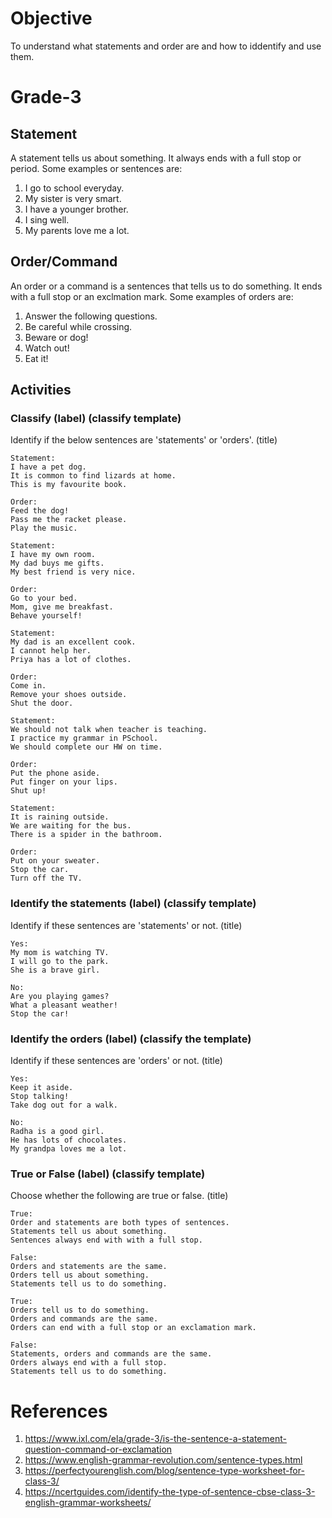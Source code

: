 # Objective

To understand what statements and order are and how to iddentify and use them.

# Grade-3

## Statement

A statement tells us about something. It always ends with a full stop or period. Some examples or sentences are:
1. I go to school everyday.
2. My sister is very smart.
3. I have a younger brother.
4. I sing well.
5. My parents love me a lot.

## Order/Command

An order or a command is a sentences that tells us to do something. It ends with a full stop or an exclmation mark. Some examples of orders are:
1. Answer the following questions.
2. Be careful while crossing.
3. Beware or dog!
4. Watch out!
5. Eat it!

## Activities

### Classify (label) (classify template)

Identify if the below sentences are 'statements' or 'orders'. (title)
```
Statement:
I have a pet dog.
It is common to find lizards at home.
This is my favourite book.

Order:
Feed the dog!
Pass me the racket please.
Play the music.
```

```
Statement:
I have my own room.
My dad buys me gifts.
My best friend is very nice.

Order:
Go to your bed.
Mom, give me breakfast.
Behave yourself!
```

```
Statement:
My dad is an excellent cook.
I cannot help her.
Priya has a lot of clothes.

Order:
Come in.
Remove your shoes outside.
Shut the door.
```

```
Statement:
We should not talk when teacher is teaching.
I practice my grammar in PSchool.
We should complete our HW on time.

Order:
Put the phone aside.
Put finger on your lips.
Shut up!
```

```
Statement:
It is raining outside.
We are waiting for the bus.
There is a spider in the bathroom.

Order:
Put on your sweater.
Stop the car.
Turn off the TV.
```

### Identify the statements (label) (classify template)

Identify if these sentences are 'statements' or not. (title)
```
Yes:
My mom is watching TV.
I will go to the park.
She is a brave girl.

No:
Are you playing games?
What a pleasant weather!
Stop the car!
```

### Identify the orders (label) (classify the template)

Identify if these sentences are 'orders' or not. (title)
```
Yes:
Keep it aside.
Stop talking!
Take dog out for a walk.

No:
Radha is a good girl.
He has lots of chocolates.
My grandpa loves me a lot.
```

### True or False (label) (classify template)

Choose whether the following are true or false. (title)
```
True:
Order and statements are both types of sentences.
Statements tell us about something.
Sentences always end with with a full stop.

False:
Orders and statements are the same.
Orders tell us about something.
Statements tell us to do something.
```

```
True:
Orders tell us to do something.
Orders and commands are the same.
Orders can end with a full stop or an exclamation mark.

False:
Statements, orders and commands are the same.
Orders always end with a full stop.
Statements tell us to do something.
```

# References

1. https://www.ixl.com/ela/grade-3/is-the-sentence-a-statement-question-command-or-exclamation
2. https://www.english-grammar-revolution.com/sentence-types.html
3. https://perfectyourenglish.com/blog/sentence-type-worksheet-for-class-3/
4. https://ncertguides.com/identify-the-type-of-sentence-cbse-class-3-english-grammar-worksheets/
